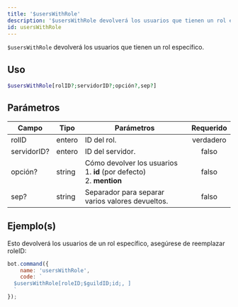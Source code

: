 ```yaml
---
title: '$usersWithRole'
description: '$usersWithRole devolverá los usuarios que tienen un rol específico.'
id: usersWithRole
---
```


`$usersWithRole` devolverá los usuarios que tienen un rol específico.

## Uso

```php
$usersWithRole[rolID?;servidorID?;opción?,sep?]
```

## Parámetros

| Campo       | Tipo   | Parámetros                                                                                  | Requerido |
| ----------- | ------ | ------------------------------------------------------------------------------------------- |:---------:|
| rolID       | entero | ID del rol.                                                                                 | verdadero |
| servidorID? | entero | ID del servidor.                                                                            |   falso   |
| opción?     | string | Cómo devolver los usuarios <br /> 1. **id** (por defecto) <br /> 2. **mention** |   falso   |
| sep?        | string | Separador para separar varios valores devueltos.                                            |   falso   |

## Ejemplo(s)

Esto devolverá los usuarios de un rol específico, asegúrese de reemplazar roleID:

```javascript
bot.command({
    name: 'usersWithRole',
    code: `
  $usersWithRole[roleID;$guildID;id;, ]
  `
});
```
